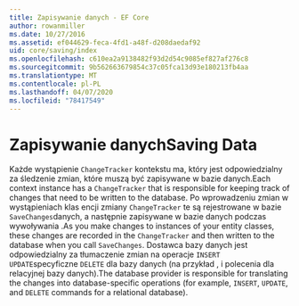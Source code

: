 ```yaml
---
title: Zapisywanie danych - EF Core
author: rowanmiller
ms.date: 10/27/2016
ms.assetid: ef044629-feca-4fd1-a48f-d208daedaf92
uid: core/saving/index
ms.openlocfilehash: c610ea2a9138482f93d2d54c9085ef827af276c8
ms.sourcegitcommit: 9b562663679854c37c05fca13d93e180213fb4aa
ms.translationtype: MT
ms.contentlocale: pl-PL
ms.lasthandoff: 04/07/2020
ms.locfileid: "78417549"
---
```

# <a name="saving-data"></a><span data-ttu-id="91ff0-102">Zapisywanie danych</span><span class="sxs-lookup"><span data-stu-id="91ff0-102">Saving Data</span></span>

<span data-ttu-id="91ff0-103">Każde wystąpienie `ChangeTracker` kontekstu ma, który jest odpowiedzialny za śledzenie zmian, które muszą być zapisywane w bazie danych.</span><span class="sxs-lookup"><span data-stu-id="91ff0-103">Each context instance has a `ChangeTracker` that is responsible for keeping track of changes that need to be written to the database.</span></span> <span data-ttu-id="91ff0-104">Po wprowadzeniu zmian w wystąpieniach klas encji zmiany `ChangeTracker` te są rejestrowane w bazie `SaveChanges`danych, a następnie zapisywane w bazie danych podczas wywoływania .</span><span class="sxs-lookup"><span data-stu-id="91ff0-104">As you make changes to instances of your entity classes, these changes are recorded in the `ChangeTracker` and then written to the database when you call `SaveChanges`.</span></span> <span data-ttu-id="91ff0-105">Dostawca bazy danych jest odpowiedzialny za tłumaczenie zmian na operacje `INSERT` `UPDATE`specyficzne `DELETE` dla bazy danych (na przykład , i polecenia dla relacyjnej bazy danych).</span><span class="sxs-lookup"><span data-stu-id="91ff0-105">The database provider is responsible for translating the changes into database-specific operations (for example, `INSERT`, `UPDATE`, and `DELETE` commands for a relational database).</span></span>
